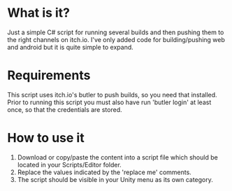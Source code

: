 # What is it?
Just a simple C# script for running several builds and then pushing them to the right channels on itch.io.
I've only added code for building/pushing web and android but it is quite simple to expand.

# Requirements
This script uses itch.io's butler to push builds, so you need that installed. Prior to running this script you must also have run 'butler login' at least once, so that the credentials are stored.

# How to use it
1. Download or copy/paste the content into a script file which should be located in your Scripts/Editor folder.
2. Replace the values indicated by the 'replace me' comments.
3. The script should be visible in your Unity menu as its own category.
